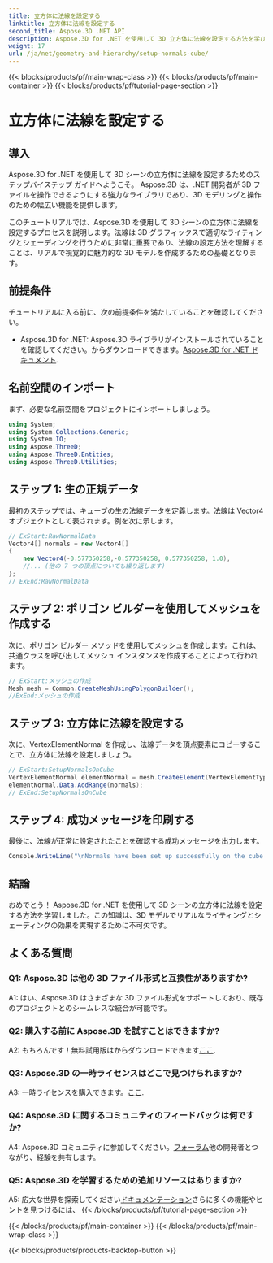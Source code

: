 ```yaml
---
title: 立方体に法線を設定する
linktitle: 立方体に法線を設定する
second_title: Aspose.3D .NET API
description: Aspose.3D for .NET を使用して 3D 立方体に法線を設定する方法を学びます。このステップバイステップのガイドで 3D モデリングのスキルを向上させましょう。
weight: 17
url: /ja/net/geometry-and-hierarchy/setup-normals-cube/
---
```


{{< blocks/products/pf/main-wrap-class >}}
{{< blocks/products/pf/main-container >}}
{{< blocks/products/pf/tutorial-page-section >}}

# 立方体に法線を設定する

## 導入

Aspose.3D for .NET を使用して 3D シーンの立方体に法線を設定するためのステップバイステップ ガイドへようこそ。 Aspose.3D は、.NET 開発者が 3D ファイルを操作できるようにする強力なライブラリであり、3D モデリングと操作のための幅広い機能を提供します。

このチュートリアルでは、Aspose.3D を使用して 3D シーンの立方体に法線を設定するプロセスを説明します。法線は 3D グラフィックスで適切なライティングとシェーディングを行うために非常に重要であり、法線の設定方法を理解することは、リアルで視覚的に魅力的な 3D モデルを作成するための基礎となります。

## 前提条件

チュートリアルに入る前に、次の前提条件を満たしていることを確認してください。

-  Aspose.3D for .NET: Aspose.3D ライブラリがインストールされていることを確認してください。からダウンロードできます。[Aspose.3D for .NET ドキュメント](https://reference.aspose.com/3d/net/).

## 名前空間のインポート

まず、必要な名前空間をプロジェクトにインポートしましょう。

```csharp
using System;
using System.Collections.Generic;
using System.IO;
using Aspose.ThreeD;
using Aspose.ThreeD.Entities;
using Aspose.ThreeD.Utilities;
```

## ステップ 1: 生の正規データ

最初のステップでは、キューブの生の法線データを定義します。法線は Vector4 オブジェクトとして表されます。例を次に示します。

```csharp
// ExStart:RawNormalData
Vector4[] normals = new Vector4[]
{
    new Vector4(-0.577350258,-0.577350258, 0.577350258, 1.0),
    //... (他の 7 つの頂点についても繰り返します)
};
// ExEnd:RawNormalData
```

## ステップ 2: ポリゴン ビルダーを使用してメッシュを作成する

次に、ポリゴン ビルダー メソッドを使用してメッシュを作成します。これは、共通クラスを呼び出してメッシュ インスタンスを作成することによって行われます。

```csharp
// ExStart:メッシュの作成
Mesh mesh = Common.CreateMeshUsingPolygonBuilder();
//ExEnd:メッシュの作成
```

## ステップ 3: 立方体に法線を設定する

次に、VertexElementNormal を作成し、法線データを頂点要素にコピーすることで、立方体に法線を設定しましょう。

```csharp
// ExStart:SetupNormalsOnCube
VertexElementNormal elementNormal = mesh.CreateElement(VertexElementType.Normal, MappingMode.ControlPoint, ReferenceMode.Direct) as VertexElementNormal;
elementNormal.Data.AddRange(normals);
// ExEnd:SetupNormalsOnCube
```

## ステップ 4: 成功メッセージを印刷する

最後に、法線が正常に設定されたことを確認する成功メッセージを出力します。

```csharp
Console.WriteLine("\nNormals have been set up successfully on the cube.");
```

## 結論

おめでとう！ Aspose.3D for .NET を使用して 3D シーンの立方体に法線を設定する方法を学習しました。この知識は、3D モデルでリアルなライティングとシェーディングの効果を実現するために不可欠です。

## よくある質問

### Q1: Aspose.3D は他の 3D ファイル形式と互換性がありますか?

A1: はい、Aspose.3D はさまざまな 3D ファイル形式をサポートしており、既存のプロジェクトとのシームレスな統合が可能です。

### Q2: 購入する前に Aspose.3D を試すことはできますか?

A2: もちろんです！無料試用版はからダウンロードできます[ここ](https://releases.aspose.com/).

### Q3: Aspose.3D の一時ライセンスはどこで見つけられますか?

 A3: 一時ライセンスを購入できます。[ここ](https://purchase.aspose.com/temporary-license/).

### Q4: Aspose.3D に関するコミュニティのフィードバックは何ですか?

 A4: Aspose.3D コミュニティに参加してください。[フォーラム](https://forum.aspose.com/c/3d/18)他の開発者とつながり、経験を共有します。

### Q5: Aspose.3D を学習するための追加リソースはありますか?

 A5: 広大な世界を探索してください[ドキュメンテーション](https://reference.aspose.com/3d/net/)さらに多くの機能やヒントを見つけるには、
{{< /blocks/products/pf/tutorial-page-section >}}

{{< /blocks/products/pf/main-container >}}
{{< /blocks/products/pf/main-wrap-class >}}

{{< blocks/products/products-backtop-button >}}
